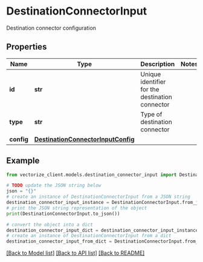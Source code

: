 # DestinationConnectorInput

Destination connector configuration

## Properties

Name | Type | Description | Notes
------------ | ------------- | ------------- | -------------
**id** | **str** | Unique identifier for the destination connector | 
**type** | **str** | Type of destination connector | 
**config** | [**DestinationConnectorInputConfig**](DestinationConnectorInputConfig.md) |  | 

## Example

```python
from vectorize_client.models.destination_connector_input import DestinationConnectorInput

# TODO update the JSON string below
json = "{}"
# create an instance of DestinationConnectorInput from a JSON string
destination_connector_input_instance = DestinationConnectorInput.from_json(json)
# print the JSON string representation of the object
print(DestinationConnectorInput.to_json())

# convert the object into a dict
destination_connector_input_dict = destination_connector_input_instance.to_dict()
# create an instance of DestinationConnectorInput from a dict
destination_connector_input_from_dict = DestinationConnectorInput.from_dict(destination_connector_input_dict)
```
[[Back to Model list]](../README.md#documentation-for-models) [[Back to API list]](../README.md#documentation-for-api-endpoints) [[Back to README]](../README.md)


